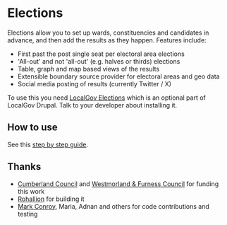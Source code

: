 # Elections

Elections allow you to set up wards, constituencies and candidates in advance, and then add the results as they happen. Features include:

* First past the post single seat per electoral area elections
* 'All-out' and not 'all-out' (e.g. halves or thirds) elections
* Table, graph and map based views of the results
* Extensible boundary source provider for electoral areas and geo data
* Social media posting of results (currently Twitter / X)

To use this you need [LocalGov Elections](https://github.com/localgovdrupal/localgov_elections/blob/1.x/README.md) which is an optional part of LocalGov Drupal. Talk to your developer about installing it.

## How to use

See this [step by step guide](https://github.com/localgovdrupal/localgov_elections/blob/1.x/docs/index.md).

## Thanks

* [Cumberland Council](https://www.cumberland.gov.uk/) and [Westmorland & Furness Council](https://www.westmorlandandfurness.gov.uk/) for funding this work
* [Rohallion](https://rohallion.agency/) for building it
* [Mark Conroy](https://mark.ie/), Maria, Adnan and others for code contributions and testing
